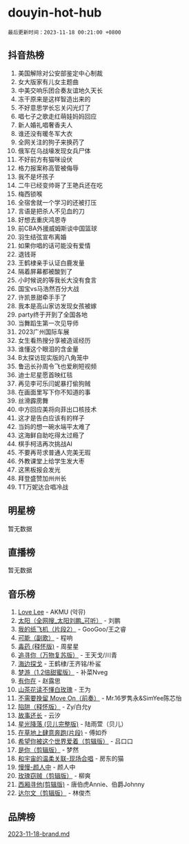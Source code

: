 # douyin-hot-hub

`最后更新时间：2023-11-18 00:21:00 +0800`

## 抖音热榜

1. 美国解除对公安部鉴定中心制裁
1. 女大版家有儿女主题曲
1. 中美交响乐团合奏友谊地久天长
1. 冻干原来是这样智造出来的
1. 不好意思学长忘关闪光灯了
1. 唱七子之歌走红萌娃妈妈回应
1. 新人婚礼唱奢香夫人
1. 谁还没有暖冬军大衣
1. 全网关注的狗子来换药了
1. 俄军在乌战壕发现女兵尸体
1. 不好前方有猫咪设伏
1. 格力报案称高管被侮辱
1. 我不是坏孩子
1. 二牛已经变帅哥了王艳兵还在吃
1. 梅西锁喉
1. 全宿舍就一个学习的还被打压
1. 言语是把杀人不见血的刀
1. 好想去重庆鸿恩寺
1. 前CBA外援威姆斯谈中国篮球
1. 羽生结弦宣布离婚
1. 如果你唱的话可能没有爱情
1. 退钱哥
1. 王鹤棣亲手认证白鹿发量
1. 隔着屏幕都被酸到了
1. 小时候说的等我长大没有食言
1. 国宝vs马浩然百分大战
1. 许凯景甜牵手手了
1. 我本是高山家访发现女孩被嫁
1. party终于开到了全国各地
1. 当舞蹈生第一次见导师
1. 2023广州国际车展
1. 女生看热搜分享被造谣经历
1. 谁懂这个眼泪的含金量
1. B太探访现实版的八角笼中
1. 鲁迅长孙周令飞也爱刷短视频
1. 迪士尼星愿首映红毯
1. 再见李可乐闫妮暴打偷狗贼
1. 在画面里写下你不知道的事
1. 丝滑霹雳舞
1. 中方回应美将向菲出口核技术
1. 这才是告白应该有的样子
1. 当妈的想一碗水端平太难了
1. 这海鲜自助吃得太过瘾了
1. 棋手柯洁再次挑战AI
1. 不要再苛求普通人完美无瑕
1. 外教课堂上给学生发大枣
1. 这黑板报会发光
1. 拜登盛赞加州州长
1. TT万妮达合唱冷战

## 明星榜

暂无数据

## 直播榜

暂无数据

## 音乐榜

1. [Love Lee](https://sf6-cdn-tos.douyinstatic.com/obj/tos-cn-ve-2774/o05GbkJGbCBTdDnMtB0fwOYgkeZp23vrWQDQBS) - AKMU (악뮤)
1. [太阳（全网搜_太阳刘鹏_可听）](https://sf3-cdn-tos.douyinstatic.com/obj/tos-cn-ve-2774/ogWbyIQnlBFImVbeDocRdCIYtBHlbJXgfZMvgz) - 刘鹏
1. [我的纸飞机（片段2）](https://sf3-cdn-tos.douyinstatic.com/obj/tos-cn-ve-2774/oM2ZrKcg2CD5AeRB2gkeXOFB1IxAGJdZPazYHf) - GooGoo/王之睿
1. [可能（副歌）](https://sf6-cdn-tos.douyinstatic.com/obj/tos-cn-ve-2774/cde1731888894259b333569393c2fb51) - 程响
1. [毒药 (释怀版)](https://sf6-cdn-tos.douyinstatic.com/obj/tos-cn-ve-2774/oYILMEAzspdZBIzy4frJNB8ZHPHWAhiwowd4Ad) - 周星星
1. [追寻你（万物复苏版）](https://sf3-cdn-tos.douyinstatic.com/obj/tos-cn-ve-2774/oYeAZJsbjIDit9APmBg8u6uDUQnHmoCf3gbo74) - 王天戈/川青
1. [海边探戈](https://sf3-cdn-tos.douyinstatic.com/obj/tos-cn-ve-2774/os9gE0VQCGqt6VQkZDyBBYvfSDY0QFe3vVmubn) - 王鹤棣/王齐铭/朴鲨
1. [梦游（1.2倍甜蜜版）](https://sf6-cdn-tos.douyinstatic.com/obj/tos-cn-ve-2774/o4gyAUm8hwufoEABmwVIiQtHsFuGzAEEWtNMzo) - 补菜Nveg
1. [有你在](https://sf3-cdn-tos.douyinstatic.com/obj/tos-cn-ve-2774/o8zImmNsI8B0yfAW5FKAB1oBhkMAlIrwsZEi1V) - 赵露思
1. [山茶花读不懂白玫瑰](https://sf3-cdn-tos.douyinstatic.com/obj/tos-cn-ve-2774/osfn8B7DktrRHEPJgPCfDbw7QDQEkwC16BxZg9) - 王为
1. [不需要挽留 Move On（前奏）](https://sf3-cdn-tos.douyinstatic.com/obj/tos-cn-ve-2774/ooCBhgCCkF4nExzQL9WZSUbitfA8IsDkgQIYhe) - Mr.16罗隽永&SimYee陈芯怡
1. [陷阱（释怀版）](https://sf6-cdn-tos.douyinstatic.com/obj/tos-cn-ve-2774/oE8C21LeZrzKLDFfQYgMzx4GAIHageG5IzayY7) - Zy/白允y
1. [故事还长](https://sf3-cdn-tos.douyinstatic.com/obj/tos-cn-ve-2774/30a26758c8594f0ab81ac675c33ee2c5) - 云汐
1. [星光降落 (贝儿完整版)](https://sf3-cdn-tos.douyinstatic.com/obj/tos-cn-ve-2774/okwB9hAwyAtsFFkFBzAX1hOOfQuIoMNs0W2Mwr) - 陆雨萱（贝儿）
1. [在草地上肆意奔跑(片段)](https://sf3-cdn-tos.douyinstatic.com/obj/tos-cn-ve-2774/8831d494742f45dabdfa8adb8b817259) - 傅如乔
1. [希望你被这个世界爱着（剪辑版）](https://sf6-cdn-tos.douyinstatic.com/obj/tos-cn-ve-2774/oo4H3BfEygN7l7bQaMBOZHCQ1eI4FqtED5skQ2) - 吕口口
1. [是你（剪辑版）](https://sf6-cdn-tos.douyinstatic.com/obj/tos-cn-ve-2774/46019dae783c4c969944217fe1cfafc4) - 梦然
1. [和宇宙的温柔关联-现场合唱](https://sf6-cdn-tos.douyinstatic.com/obj/tos-cn-ve-2774/o0hONGDYQBgk0e5bqDeQOonVmncA6tC2nBwZLT) - 房东的猫
1. [慢慢-颜人中](https://sf6-cdn-tos.douyinstatic.com/obj/tos-cn-ve-2774/ocjHNfBXdBxQNC8ZGAeoLMFTUgtBg8bkExunDC) - 颜人中
1. [玫瑰窃贼（剪辑版）](https://sf3-cdn-tos.douyinstatic.com/obj/tos-cn-ve-2774/oMqAsB3ixIhSWqAJOAwf3a0hU2zKJLBolQtFlI) - 柳爽
1. [西厢寻他(剪辑版)](https://sf3-cdn-tos.douyinstatic.com/obj/tos-cn-ve-2774/oUsAVfAQKlRNxEv5qxvIB8o5qmIWUcXbzJKJhw) - 唐伯虎Annie、伯爵Johnny
1. [达尔文（剪辑版）](https://sf6-cdn-tos.douyinstatic.com/obj/tos-cn-ve-2774/oQuPQQmEgnCeZsgKQ78VBZjNVtegzBGpoSbQPD) - 林俊杰

## 品牌榜

[2023-11-18-brand.md](2023-11-18-brand.md)
